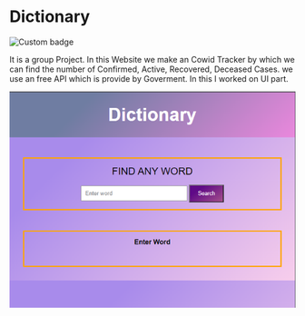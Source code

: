 # Dictionary

<img alt="Custom badge" src="https://img.shields.io/badge/By-Bhavesh-9cf">

It is a group Project. In this Website we make an Cowid Tracker by which we can find the number of Confirmed, Active, Recovered, Deceased Cases. we use an free API which is provide by Goverment. In this I worked on UI part.

<p align="center">
    <img alt="app" src="https://github.com/BhaveshKumar6/Dictionary/blob/main/dictionary.PNG" width="600" />
</p>
